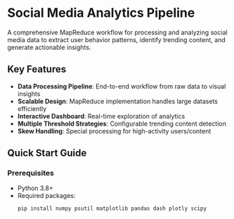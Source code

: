# Social Media Analytics Pipeline


A comprehensive MapReduce workflow for processing and analyzing social media data to extract user behavior patterns, identify trending content, and generate actionable insights.

## Key Features

- **Data Processing Pipeline**: End-to-end workflow from raw data to visual insights
- **Scalable Design**: MapReduce implementation handles large datasets efficiently
- **Interactive Dashboard**: Real-time exploration of analytics
- **Multiple Threshold Strategies**: Configurable trending content detection
- **Skew Handling**: Special processing for high-activity users/content

## Quick Start Guide

### Prerequisites

- Python 3.8+
- Required packages:
  ```bash
  pip install numpy psutil matplotlib pandas dash plotly scipy
